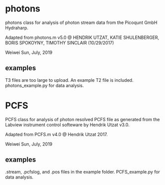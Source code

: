 # photons
photons class for analysis of photon stream data from the Picoqunt GmbH Hydraharp.

Adapted from photons.m v5.0 @ HENDRIK UTZAT, KATIE SHULENBERGER, BORIS SPOKOYNY, TIMOTHY SINCLAIR (10/29/2017)

Weiwei Sun, July, 2019

## examples
T3 files are too large to upload. An example T2 file is included. photons_example.py for data analysis.

# PCFS
PCFS class for analysis of photon resolved PCFS file as generated from the Labview instrument control softeware by Hendrik Utzat v3.0.

Adapted from PCFS.m v4.0 @ Hendrik Utzat 2017.

Weiwei Sun, July, 2019

## examples
.stream, .pcfslog, and .pos files in the example folder. PCFS_example.py for data analysis.
